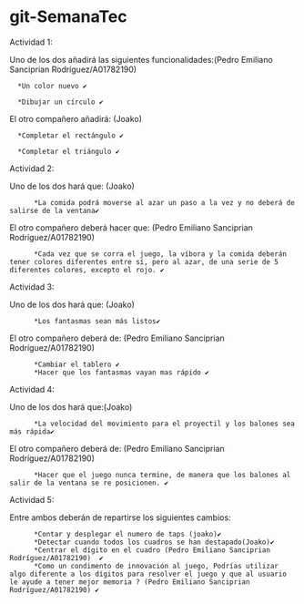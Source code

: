 # git-SemanaTec
Actividad 1:

Uno de los dos añadirá las siguientes funcionalidades:(Pedro Emiliano Sanciprian Rodríguez/A01782190) 

      *Un color nuevo ✔️
      
      *Dibujar un círculo ✔️
      
El otro compañero añadirá: (Joako)

      *Completar el rectángulo ✔️
      
      *Completar el triángulo ✔️
      


Actividad 2:

Uno de los dos hará que: (Joako)

          *La comida podrá moverse al azar un paso a la vez y no deberá de salirse de la ventana✔️
          
El otro compañero deberá hacer que: (Pedro Emiliano Sanciprian Rodríguez/A01782190)

          *Cada vez que se corra el juego, la víbora y la comida deberán tener colores diferentes entre sí, pero al azar, de una serie de 5 diferentes colores, excepto el rojo. ✔️


Actividad 3:

Uno de los dos hará que: (Joako)

          *Los fantasmas sean más listos✔️
El otro compañero deberá de: (Pedro Emiliano Sanciprian Rodríguez/A01782190)

          *Cambiar el tablero ✔️
          *Hacer que los fantasmas vayan mas rápido ✔️

Actividad 4:

Uno de los dos hará que:(Joako)

          *La velocidad del movimiento para el proyectil y los balones sea más rápida✔️
El otro compañero deberá de: (Pedro Emiliano Sanciprian Rodríguez/A01782190) 

          *Hacer que el juego nunca termine, de manera que los balones al salir de la ventana se re posicionen. ✔️

Actividad 5:

Entre ambos deberán de repartirse los siguientes cambios:

          *Contar y desplegar el numero de taps (joako)✔️     
          *Detectar cuando todos los cuadros se han destapado(Joako)✔️
          *Centrar el dígito en el cuadro (Pedro Emiliano Sanciprian Rodríguez/A01782190)  ✔️
          *Como un condimento de innovación al juego, Podrías utilizar algo diferente a los dígitos para resolver el juego y que al usuario le ayude a tener mejor memoria ? (Pedro Emiliano Sanciprian Rodríguez/A01782190) ✔️
